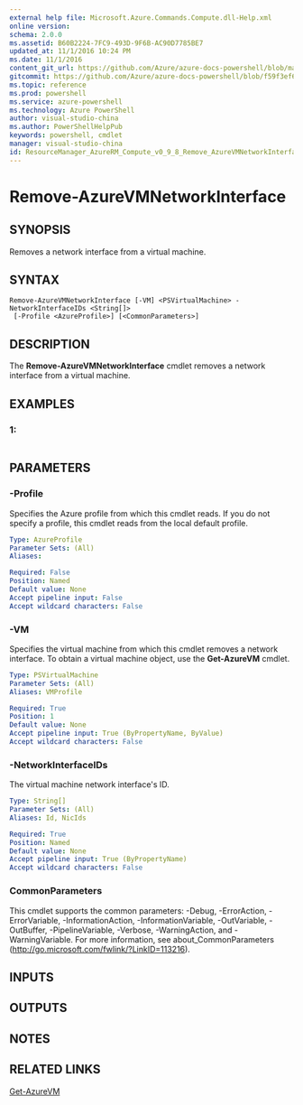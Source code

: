 ```yaml
---
external help file: Microsoft.Azure.Commands.Compute.dll-Help.xml
online version: 
schema: 2.0.0
ms.assetid: B60B2224-7FC9-493D-9F6B-AC90D7785BE7
updated_at: 11/1/2016 10:24 PM
ms.date: 11/1/2016
content_git_url: https://github.com/Azure/azure-docs-powershell/blob/master/azureps-cmdlets-docs/ResourceManager/AzureRM.Compute/v0.9.8/Remove-AzureVMNetworkInterface.md
gitcommit: https://github.com/Azure/azure-docs-powershell/blob/f59f3ef60bc592383812213e69fd77ba950759ed/azureps-cmdlets-docs/ResourceManager/AzureRM.Compute/v0.9.8/Remove-AzureVMNetworkInterface.md
ms.topic: reference
ms.prod: powershell
ms.service: azure-powershell
ms.technology: Azure PowerShell
author: visual-studio-china
ms.author: PowerShellHelpPub
keywords: powershell, cmdlet
manager: visual-studio-china
id: ResourceManager_AzureRM_Compute_v0_9_8_Remove_AzureVMNetworkInterface_md
---
```


# Remove-AzureVMNetworkInterface

## SYNOPSIS
Removes a network interface from a virtual machine.

## SYNTAX

```
Remove-AzureVMNetworkInterface [-VM] <PSVirtualMachine> -NetworkInterfaceIDs <String[]>
 [-Profile <AzureProfile>] [<CommonParameters>]
```

## DESCRIPTION
The **Remove-AzureVMNetworkInterface** cmdlet removes a network interface from a virtual machine.

## EXAMPLES

### 1:
```

```

## PARAMETERS

### -Profile
Specifies the Azure profile from which this cmdlet reads.
If you do not specify a profile, this cmdlet reads from the local default profile.

```yaml
Type: AzureProfile
Parameter Sets: (All)
Aliases: 

Required: False
Position: Named
Default value: None
Accept pipeline input: False
Accept wildcard characters: False
```

### -VM
Specifies the virtual machine from which this cmdlet removes a network interface.
To obtain a virtual machine object, use the **Get-AzureVM** cmdlet.

```yaml
Type: PSVirtualMachine
Parameter Sets: (All)
Aliases: VMProfile

Required: True
Position: 1
Default value: None
Accept pipeline input: True (ByPropertyName, ByValue)
Accept wildcard characters: False
```

### -NetworkInterfaceIDs
The virtual machine network interface's ID.

```yaml
Type: String[]
Parameter Sets: (All)
Aliases: Id, NicIds

Required: True
Position: Named
Default value: None
Accept pipeline input: True (ByPropertyName)
Accept wildcard characters: False
```

### CommonParameters
This cmdlet supports the common parameters: -Debug, -ErrorAction, -ErrorVariable, -InformationAction, -InformationVariable, -OutVariable, -OutBuffer, -PipelineVariable, -Verbose, -WarningAction, and -WarningVariable. For more information, see about_CommonParameters (http://go.microsoft.com/fwlink/?LinkID=113216).

## INPUTS

## OUTPUTS

## NOTES

## RELATED LINKS

[Get-AzureVM](xref:ResourceManager/AzureRM.Compute/v0.9.8/Get-AzureVM.md)


